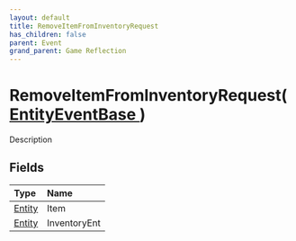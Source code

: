 ```yaml
---
layout: default
title: RemoveItemFromInventoryRequest
has_children: false
parent: Event
grand_parent: Game Reflection
---
```

# RemoveItemFromInventoryRequest( [ EntityEventBase ](/riftbreaker-wiki/docs/game-reflection/events/entity_event_base/) )
Description 

## Fields

| Type | Name |
|:----------|:--------------|
| [Entity](/riftbreaker-wiki/docs/game-reflection/classes/entity/) | Item |
| [Entity](/riftbreaker-wiki/docs/game-reflection/classes/entity/) | InventoryEnt |

